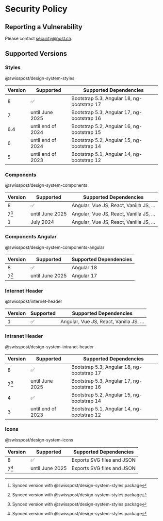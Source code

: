 # Security Policy

## Reporting a Vulnerability

Please contact [security@post.ch](mailto:security@post.ch).

## Supported Versions

### Styles

@swisspost/design-system-styles

| Version | Supported          | Supported Dependencies                     |
| ------- | ------------------ | ------------------------------------------ |
| 8       | :white_check_mark: | Bootstrap 5.3, Angular 18, ng-bootstrap 17 |
| 7       | until June 2025    | Bootstrap 5.3, Angular 17, ng-bootstrap 16 |
| 6.4     | until end of 2024  | Bootstrap 5.2, Angular 16, ng-bootstrap 15 |
| 6       | until end of 2024  | Bootstrap 5.2, Angular 15, ng-bootstrap 14 |
| 5       | until end of 2023  | Bootstrap 5.1, Angular 14, ng-bootstrap 12 |

### Components

@swisspost/design-system-components

| Version | Supported          | Supported Dependencies                  |
| ------- | ------------------ | --------------------------------------- |
| 8       | :white_check_mark: | Angular, Vue JS, React, Vanilla JS, ... |
| 7[^1]   | until June 2025    | Angular, Vue JS, React, Vanilla JS, ... |
| 1       | July 2024          | Angular, Vue JS, React, Vanilla JS, ... |

### Components Angular

@swisspost/design-system-components-angular

| Version | Supported          | Supported Dependencies |
| ------- | ------------------ | ---------------------- |
| 8       | :white_check_mark: | Angular 18             |
| 7[^1]   | until June 2025    | Angular 17             |

### Internet Header

@swisspost/internet-header

| Version | Supported          | Supported Dependencies                  |
| ------- | ------------------ | --------------------------------------- |
| 1       | :white_check_mark: | Angular, Vue JS, React, Vanilla JS, ... |

### Intranet Header

@swisspost/design-system-intranet-header

| Version | Supported          | Supported Dependencies                     |
| ------- | ------------------ | ------------------------------------------ |
| 8       | :white_check_mark: | Bootstrap 5.3, Angular 18, ng-bootstrap 17 |
| 7[^1]   | until June 2025    | Bootstrap 5.3, Angular 17, ng-bootstrap 16 |
| 4       | :white_check_mark: | Bootstrap 5.2, Angular 15, ng-bootstrap 14 |
| 3       | until end of 2023  | Bootstrap 5.1, Angular 14, ng-bootstrap 12 |

### Icons

@swisspost/design-system-icons

| Version | Supported          | Supported Dependencies     |
| ------- | ------------------ | -------------------------- |
| 8       | :white_check_mark: | Exports SVG files and JSON |
| 7[^1]   | until June 2025    | Exports SVG files and JSON |

[^1]: Synced version with @swisspost/design-system-styles package
